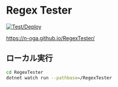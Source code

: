 # Regex Tester

[![Test/Deploy](https://github.com/n-oga/RegexTester/actions/workflows/test_deploy.yml/badge.svg)](https://github.com/n-oga/RegexTester/actions/workflows/test_deploy.yml)

https://n-oga.github.io/RegexTester/

## ローカル実行

```bash
cd RegexTester
dotnet watch run --pathbase=/RegexTester
```
